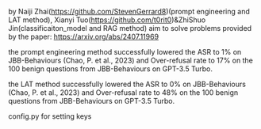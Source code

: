 by Naiji Zhai(https://github.com/StevenGerrard8)(prompt engineering and LAT method), Xianyi Tuo(https://github.com/t0rit0)&ZhiShuo Jin(classificaiton_model and RAG method)
aim to solve problems provided by the paper: https://arxiv.org/abs/2407.11969

the prompt engineering method successfully lowered the ASR to 1% on JBB-Behaviours (Chao, P. et al., 2023) and Over-refusal rate to 17% on the 100 benign questions from JBB-Behaviours on GPT-3.5 Turbo.

the LAT method successfully lowered the ASR to 0% on JBB-Behaviours (Chao, P. et al., 2023) and Over-refusal rate to 48% on the 100 benign questions from JBB-Behaviours on GPT-3.5 Turbo.

config.py for setting keys
